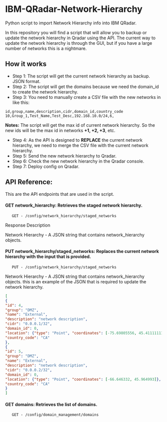 # IBM-QRadar-Network-Hierarchy
Python script to import Network Hierarchy info into IBM QRadar.

In this repository you will find a script that will allow you to backup or update the network hierarchy in Qradar using the API. The current way to update the network hierarchy is through the GUI, but if you have a large number of networks this is a nightmare.

## How it works

- Step 1: The script will get the current network hierarchy as backup. JSON format.
- Step 2: The script will get the domains because we need the domain_id to create the network hierarchy. 
- Step 3: You need to manually create a CSV file with the new networks in like this:
```csv
id,group,name,description,cidr,domain_id,country_code
10,Group_1,Test_Name,Test_Desc,192.168.10.0/24,6,
```
 **Notes:**
  The script will get the max id of current network hierarchy. So the new ids will be the max id in networks **+1, +2, +3**, etc.


- Step 4: As the API is designed to **REPLACE** the current network hierarchy, we need to merge the CSV file with the 
current network hierarchy.
- Step 5: Send the new network hierarchy to Qradar.
- Step 6: Check the new network hierarchy in the Qradar console.
- Step 7: Deploy config on Qradar.

## API Reference:

This are the API endpoints that are used in the script.

#### GET network_hierarchy: Retrieves the staged network hierarchy.

```https
   GET - /config/network_hierarchy/staged_networks
```
Response Description

Network Hierarchy - A JSON string that contains network_hierarchy objects.

#### PUT network_hierarchy/staged_networks: Replaces the current network hierarchy with the input that is provided.

```https
   PUT - /config/network_hierarchy/staged_networks
```

Network Hierarchy - A JSON string that contains network_hierarchy objects. this is an example of the JSON that is required to update the network hierarchy.

```json
[
{
"id": 4,
"group": "DMZ",
"name": "External",
"description": "network description",
"cidr": "0.0.0.1/32",
"domain_id": 0,
"location": {"type": "Point", "coordinates": [-75.69805556, 45.41111111]},
"country_code": "CA"
},
{
"id": 5,
"group": "DMZ",
"name": "External",
"description": "network description",
"cidr": "0.0.0.2/32",
"domain_id": 0,
"location": {"type": "Point", "coordinates": [-66.646332, 45.964993]},
"country_code": "CA"
}
]
```
#### GET domains: Retrieves the list of domains.

```https
   GET - /config/domain_management/domains
```
